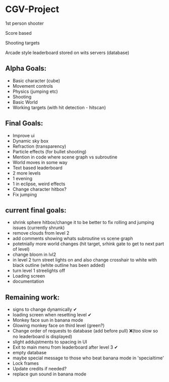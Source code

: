 # CGV-Project
1st person shooter

Score based

Shooting targets

Arcade style leaderboard stored on wits servers (database)

## Alpha Goals:
- Basic character (cube)
- Movement controls
- Physics (jumping etc)
- Shooting
- Basic World
- Working targets (with hit detection - hitscan)


## Final Goals:
- Improve ui
- Dynamic sky box
- Refraction (transparency)
- Particle effects (for bullet shooting)
- Mention in code where scene graph vs subroutine
- World moves in some way
- Text based leaderboard
- 2 more levels
- 1 evening
- 1 in eclipse, weird effects
- Change character hitbox?
- Fix jumping


## current final goals:
- shrink sphere hitbox/change it to be better to fix rolling and jumping issues (currently shrunk)
- remove clouds from level 2
- add comments showing whats subroutine vs scene graph
- potetnially more world changes (hit target, srhink gate to get to next part of level)
- change bloom in lvl2
- in level 2 turn street lights on and also change crosshair to white with black outline (white outline has been added)
- turn level 1 streelights off
- Loading screen
- documentation


## Remaining work:
- signs to change dynamically ✔
- loading screen when resetting level ✔
- Monkey face sun in banana mode
- Glowing monkey face on third level (green?)
- Change order of requests to database (add before pull) ❌(too slow so no leaderboard is displayed)
- slight addujstments to spacing in UI
- Exit to main menu from leaderboard after level 3 ✔
- empty database
- maybe special message to those who beat banana mode in 'specialtime'
- Lock frames 
- Update credits if needed?
- replace gun sound in banana mode
